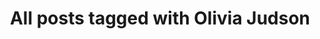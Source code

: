 ---
layout: tag
title: "All posts tagged with Olivia Judson"
permalink: /weblog/tags/olivia-judson/
taxonomy: Olivia Judson
---